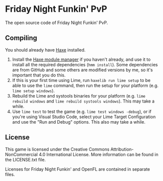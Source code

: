 # Friday Night Funkin' PvP

The open source code of Friday Night Funkin' PvP.

## Compiling

You should already have [Haxe](https://haxe.org/download/) installed.

1. Install the [Haxe module manager](https://lib.haxe.org/p/hmm/) if you haven't already, and use it to install all the required dependencies (`hmm install`). Some dependencies are from GitHub and some others are modified versions by me, so it's important that you do this.
2. If this is your first time using Lime, run `haxelib run lime setup` to be able to use the `lime` command, then run the setup for your platform (e.g. `lime setup windows`).
3. Rebuild the Lime and systools binaries for your platform (e.g. `lime rebuild windows` and `lime rebuild systools windows`). This may take a while.
4. Use `lime test` to test the game (e.g. `lime test windows -debug`), or if you're using Visual Studio Code, select your Lime Target Configuration and use the "Run and Debug" options. This also may take a while.

## License

This game is licensed under the Creative Commons Attribution-NonCommercial 4.0 International License. More information can be found in the LICENSE.txt file.

Licenses for Friday Night Funkin' and OpenFL are contained in separate files.
